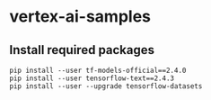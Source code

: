 # vertex-ai-samples

## Install required packages

```
pip install --user tf-models-official==2.4.0
pip install --user tensorflow-text==2.4.3
pip install --user --upgrade tensorflow-datasets
```

